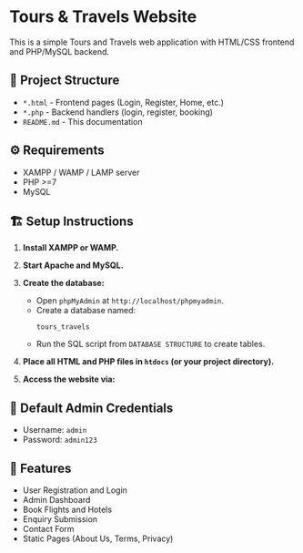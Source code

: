 # Tours & Travels Website

This is a simple Tours and Travels web application with HTML/CSS frontend and PHP/MySQL backend.

## 📂 Project Structure

- `*.html` - Frontend pages (Login, Register, Home, etc.)
- `*.php` - Backend handlers (login, register, booking)
- `README.md` - This documentation

## ⚙️ Requirements

- XAMPP / WAMP / LAMP server
- PHP >=7
- MySQL

## 🏗️ Setup Instructions

1. **Install XAMPP or WAMP.**
2. **Start Apache and MySQL.**
3. **Create the database:**
   - Open `phpMyAdmin` at `http://localhost/phpmyadmin`.
   - Create a database named:
     ```
     tours_travels
     ```
   - Run the SQL script from `DATABASE STRUCTURE` to create tables.

4. **Place all HTML and PHP files in `htdocs` (or your project directory).**
5. **Access the website via:**


## 👤 Default Admin Credentials

- Username: `admin`
- Password: `admin123`

## 📝 Features

- User Registration and Login
- Admin Dashboard
- Book Flights and Hotels
- Enquiry Submission
- Contact Form
- Static Pages (About Us, Terms, Privacy)


